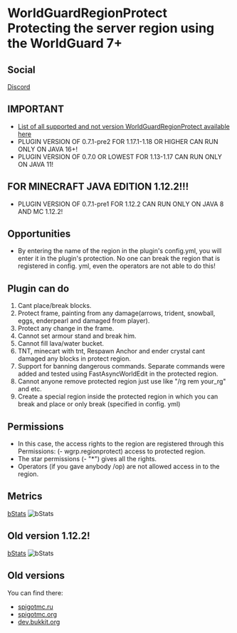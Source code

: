 # WorldGuardRegionProtect Protecting the server region using the WorldGuard 7+

## Social
[Discord](https://discord.gg/kvqvA3GTVF)

## IMPORTANT
* [List of all supported and not version WorldGuardRegionProtect available here](https://github.com/RitaSister/WorldGuardRegionProtect/blob/master/SECURITY.md)
* PLUGIN VERSION OF 0.7.1-pre2 FOR 1.17.1-1.18 OR HIGHER CAN RUN ONLY ON JAVA 16+!
* PLUGIN VERSION OF 0.7.0 OR LOWEST FOR 1.13-1.17 CAN RUN ONLY ON JAVA 11!

## FOR MINECRAFT JAVA EDITION 1.12.2!!!

* PLUGIN VERSION OF 0.7.1-pre1 FOR 1.12.2 CAN RUN ONLY ON JAVA 8 AND MC 1.12.2!

## Opportunities

* By entering the name of the region in the plugin's config.yml, you will enter it in the plugin's protection. No one can break the region that is registered in config. yml, even the operators are not able to do this!

## Plugin can do

1. Cant place/break blocks.
2. Protect frame, painting from any damage(arrows, trident, snowball, eggs, enderpearl and damaged from player).
3. Protect any change in the frame.
4. Cannot set armour stand and break him.
5. Cannot fill lava/water bucket.
6. TNT, minecart with tnt, Respawn Anchor and ender crystal cant damaged any blocks in protect region.
7. Support for banning dangerous commands. Separate commands were added and tested using FastAsyncWorldEdit in the protected region.
8. Cannot anyone remove protected region just use like "/rg rem your_rg" and etc.
9. Create a special region inside the protected region in which you can break and place or only break (specified in config. yml)

## Permissions

* In this case, the access rights to the region are registered through this Permissions: (- wgrp.regionprotect) access to protected region.
* The star permissions (- "*") gives all the rights.
* Operators (if you gave anybody /op) are not allowed access in to the region.

## Metrics
[bStats](https://bstats.org/plugin/bukkit/WorldGuardRegionProtect/12975)
![bStats](https://bstats.org/signatures/bukkit/WorldGuardRegionProtect.svg)

## Old version 1.12.2!
[bStats](https://bstats.org/plugin/bukkit/WorldGuardRegionProtect1-12-2/13532)
![bStats](https://bstats.org/signatures/bukkit/WorldGuardRegionProtect1-12-2.svg)

## Old versions

 You can find there:
* [spigotmc.ru](https://spigotmc.ru/resources/worldguardregionprotect-1-12-x.518/)
* [spigotmc.org](https://www.spigotmc.org/resources/worldguardregionprotect-1-12.81333//)
* [dev.bukkit.org](https://dev.bukkit.org/projects/worldguardregionprotect)
